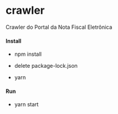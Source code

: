 # crawler

Crawler do Portal da Nota Fiscal Eletrônica

#### Install

</hr>

- npm install

- delete package-lock.json

- yarn

#### Run

- yarn start
